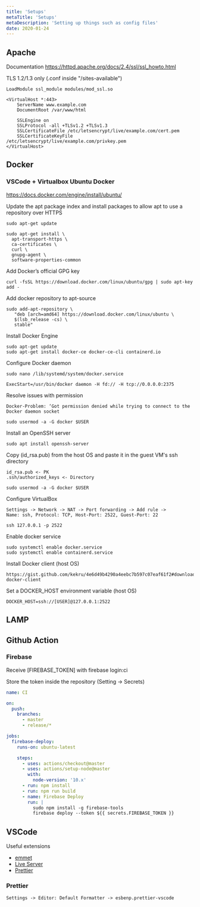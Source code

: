 ```yaml
---
title: 'Setups'
metaTitle: 'Setups'
metaDescription: 'Setting up things such as config files'
date: 2020-01-24
---
```


## Apache

Documentation
https://httpd.apache.org/docs/2.4/ssl/ssl_howto.html

TLS 1.2/1.3 only (.conf inside "/sites-available")

```text
LoadModule ssl_module modules/mod_ssl.so

<VirtualHost *:443>
    ServerName www.example.com
    DocumentRoot /var/www/html

    SSLEngine on
    SSLProtocol -all +TLSv1.2 +TLSv1.3
    SSLCertificateFile /etc/letsencrypt/live/example.com/cert.pem
    SSLCertificateKeyFile /etc/letsencrypt/live/example.com/privkey.pem
</VirtualHost>
```

## Docker

### VSCode + Virtualbox Ubuntu Docker

https://docs.docker.com/engine/install/ubuntu/

Update the apt package index and install packages to allow apt to use a repository over HTTPS

```text
sudo apt-get update

sudo apt-get install \
  apt-transport-https \
  ca-certificates \
  curl \
  gnupg-agent \
  software-properties-common
```

Add Docker’s official GPG key

```text
curl -fsSL https://download.docker.com/linux/ubuntu/gpg | sudo apt-key add -
```

Add docker repository to apt-source 

```text
sudo add-apt-repository \
   "deb [arch=amd64] https://download.docker.com/linux/ubuntu \
   $(lsb_release -cs) \
   stable"
```

Install Docker Engine

```text
sudo apt-get update
sudo apt-get install docker-ce docker-ce-cli containerd.io
```

Configure Docker daemon

```text
sudo nano /lib/systemd/system/docker.service

ExecStart=/usr/bin/docker daemon -H fd:// -H tcp://0.0.0.0:2375
```

Resolve issues with permission

```text
Docker-Problem: ‘Got permission denied while trying to connect to the Docker daemon socket

sudo usermod -a -G docker $USER
```

Install an OpenSSH server

```text
sudo apt install openssh-server
```

Copy (id_rsa.pub) from the host OS and paste it in the guest VM's ssh directory

```text
id_rsa.pub <- PK
.ssh/authorized_keys <- Directory

sudo usermod -a -G docker $USER
```

Configure VirtualBox

```text
Settings -> Network -> NAT -> Port forwarding -> Add rule ->
Name: ssh, Protocol: TCP, Host-Port: 2522, Guest-Port: 22

ssh 127.0.0.1 -p 2522
```

Enable docker service

```text
sudo systemctl enable docker.service
sudo systemctl enable containerd.service
```

Install Docker client (host OS)

```text
https://gist.github.com/kekru/4e6d49b4290a4eebc7b597c07eaf61f2#download-docker-client
```

Set a DOCKER_HOST environment variable (host OS)
```text
DOCKER_HOST=ssh://[USER]@127.0.0.1:2522
```

## LAMP



## Github Action

### Firebase

Receive [FIREBASE_TOKEN] with firebase login:ci

Store the token inside the repository (Setting -> Secrets)

```yml
name: CI

on:
  push:
    branches:
      - master
      - release/*

jobs:
  firebase-deploy:
    runs-on: ubuntu-latest

    steps:
      - uses: actions/checkout@master
      - uses: actions/setup-node@master
        with:
          node-version: '10.x'
      - run: npm install
      - run: npm run build
      - name: Firebase Deploy
        run: |
          sudo npm install -g firebase-tools
          firebase deploy --token ${{ secrets.FIREBASE_TOKEN }}
```

## VSCode

Useful extensions

- [emmet](https://docs.emmet.io/)
- [Live Server](https://ritwickdey.github.io/vscode-live-server/)
- [Prettier](https://marketplace.visualstudio.com/items?itemName=esbenp.prettier-vscode)

### Prettier

```text
Settings -> Editor: Default Formatter -> esbenp.prettier-vscode
```